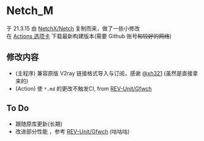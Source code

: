 # Netch_M
于 21.3.15 由 [NetchX/Netch](https://github.com/NetchX/Netch) 复制而来，做了一些小修改  
在 [Actions 选项卡](https://github.com/VCStardust/Netch_M/actions) 下载最新构建版本(需要 Github 账号~~和较好的网络~~)

## 修改内容
- (主程序) 兼容原版 V2ray 链接格式导入与订阅，感谢 [@xh321](https://github.com/xh321) (虽然是直接拿来的)
- (Action) 使 `*.md` 的更改不触发CI, from [REV-Unit/Gfwch](https://github.com/REV-Unit/Gfwch) 

## To Do
- 跟随原库更新(长期)
- 改进部分性能 ，参考 [REV-Unit/Gfwch](https://github.com/REV-Unit/Gfwch) (咕咕咕)
